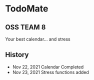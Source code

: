 TodoMate
===
OSS TEAM 8
---
Your best calendar... and stress


History
--
- Nov 22, 2021 Calendar Completed
- Nov 23, 2021 Stress functions added